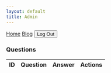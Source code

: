 ```yaml
---
layout: default
title: Admin
---
```

<link rel="stylesheet" href="./assets/css/admin.css">

<nav>
  <a href="./index.html" class="nav-link">Home</a>
  <a href="./blog.html" class="nav-link">Blog</a>
  <button id="logout-btn" class="nav-button">Log Out</button>
</nav>
<div id="admin-section">
  <h3>Questions</h3>
  <table id="questions-table">
    <thead>
      <tr>
        <th>ID</th>
        <th>Question</th>
        <th>Answer</th>
        <th>Actions</th>
      </tr>
    </thead>
    <tbody></tbody>
  </table>
</div>

<script src="https://cdn.jsdelivr.net/npm/@supabase/supabase-js"></script>
<script src="./scripts-admin.js"></script>

